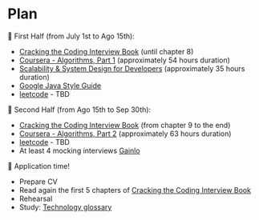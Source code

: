 # Plan

📆 First Half (from July 1st to Ago 15th):

- [Cracking the Coding Interview Book][ctci] (until chapter 8)
- [Coursera - Algorithms, Part 1][coursera-part-1] (approximately 54 hours duration)
- [Scalability & System Design for Developers][educative-io-course] (approximately 35 hours
  duration)
- [Google Java Style Guide][google-java-style-guide]
- [leetcode][leetcode] - TBD

📆 Second Half (from Ago 15th to Sep 30th):

- [Cracking the Coding Interview Book][ctci] (from chapter 9 to the end)
- [Coursera - Algorithms, Part 2][coursera-part-2] (approximately 63 hours duration)
- [leetcode][leetcode] - TBD
- At least 4 mocking interviews [Gainlo][gainlo]

🚀 Application time!

- Prepare CV
- Read again the first 5 chapters of [Cracking the Coding Interview Book][ctci]
- Rehearsal
- Study: [Technology glossary][technology-glossary]

[coursera-part-1]: https://www.coursera.org/learn/algorithms-part1
[coursera-part-2]: https://www.coursera.org/learn/algorithms-part2
[ctci]: https://books.google.co.uk/books/about/Cracking_the_Coding_Interview.html?id=anhAXwAACAAJ&hl=en
[educative-io-course]: https://www.educative.io/courses/grokking-the-system-design-interview
[gainlo]: http://www.gainlo.co/#!/
[google-java-style-guide]: https://google.github.io/styleguide/javaguide.html
[leetcode]: https://leetcode.com/
[technology-glossary]: https://www.evernote.com/shard/s330/sh/3edb0de4-c5e0-465e-a028-a875f314dd10/f8cc0fa70f098d68d705673ab58e5766
